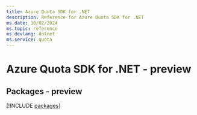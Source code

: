 ```yaml
---
title: Azure Quota SDK for .NET
description: Reference for Azure Quota SDK for .NET
ms.date: 10/02/2024
ms.topic: reference
ms.devlang: dotnet
ms.service: quota
---
```

# Azure Quota SDK for .NET - preview
## Packages - preview
[!INCLUDE [packages](quota-index.md)]